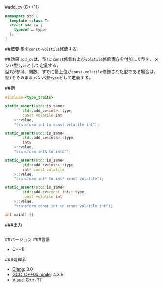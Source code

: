 #add_cv (C++11)
```cpp
namespace std {
  template <class T>
  struct add_cv {
    typedef … type;
  };
}
```

##概要
型を`const-volatile`修飾する。


##効果
`add_cv`は、型`T`に`const`修飾および`volatile`修飾両方を付加した型を、メンバ型`type`として定義する。  
型`T`が参照、関数、すでに最上位が`const-volatile`修飾された型である場合は、型`T`をそのままメンバ型`type`として定義する。  


##例
```cpp
#include <type_traits>

static_assert(std::is_same<
        std::add_cv<int>::type,
        const volatile int
    >::value,
    "transform int to const volatile int");

static_assert(std::is_same<
        std::add_cv<int&>::type,
        int&
    >::value,
    "transform int& to int&");

static_assert(std::is_same<
        std::add_cv<int*>::type,
        int* const volatile
    >::value,
    "transform int* to int* const volatile");

static_assert(std::is_same<
        std::add_cv<const int>::type,
        const volatile int
    >::value,
    "transform const int to const volatile int");

int main() {}
```

###出力
```
```

##バージョン
###言語
- C++11

###処理系
- [Clang](/implementation.md#clang): 3.0
- [GCC, C++0x mode](/implementation.md#gcc): 4.3.6
- [Visual C++](/implementation.md#visual_cpp): ??


